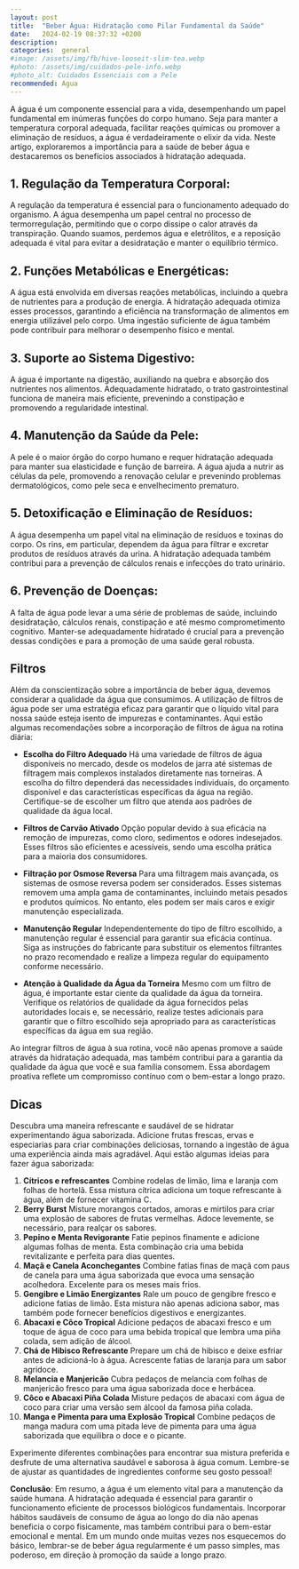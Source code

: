 ```yaml
---
layout: post
title:  "Beber Água: Hidratação como Pilar Fundamental da Saúde"
date:   2024-02-19 08:37:32 +0200
description: 
categories:  general
#image: /assets/img/fb/hive-looseit-slim-tea.webp
#photo: /assets/img/cuidados-pele-info.webp
#photo_alt: Cuidados Essenciais com a Pele
recommended: Agua
---
```

A água é um componente essencial para a vida, desempenhando um papel fundamental em inúmeras funções do corpo humano. 
Seja para manter a temperatura corporal adequada, facilitar reações químicas ou promover a eliminação de resíduos, 
a água é verdadeiramente o elixir da vida. Neste artigo, exploraremos a importância para a saúde de beber água e 
destacaremos os benefícios associados à hidratação adequada.

## 1. Regulação da Temperatura Corporal:
   A regulação da temperatura é essencial para o funcionamento adequado do organismo. A água desempenha um papel central no 
   processo de termorregulação, permitindo que o corpo dissipe o calor através da transpiração. Quando suamos, perdemos água 
   e eletrólitos, e a reposição adequada é vital para evitar a desidratação e manter o equilíbrio térmico.
## 2. Funções Metabólicas e Energéticas:
   A água está envolvida em diversas reações metabólicas, incluindo a quebra de nutrientes para a produção de energia. 
   A hidratação adequada otimiza esses processos, garantindo a eficiência na transformação de alimentos em energia utilizável 
   pelo corpo. Uma ingestão suficiente de água também pode contribuir para melhorar o desempenho físico e mental.
## 3. Suporte ao Sistema Digestivo:
   A água é importante na digestão, auxiliando na quebra e absorção dos nutrientes nos alimentos. Adequadamente hidratado, 
   o trato gastrointestinal funciona de maneira mais eficiente, prevenindo a constipação e promovendo a regularidade intestinal.
## 4. Manutenção da Saúde da Pele:
   A pele é o maior órgão do corpo humano e requer hidratação adequada para manter sua elasticidade e função de barreira. 
   A água ajuda a nutrir as células da pele, promovendo a renovação celular e prevenindo problemas dermatológicos, como 
   pele seca e envelhecimento prematuro.
## 5. Detoxificação e Eliminação de Resíduos:
   A água desempenha um papel vital na eliminação de resíduos e toxinas do corpo. Os rins, em particular, dependem da água 
   para filtrar e excretar produtos de resíduos através da urina. A hidratação adequada também contribui para a prevenção 
   de cálculos renais e infecções do trato urinário.
## 6. Prevenção de Doenças:
   A falta de água pode levar a uma série de problemas de saúde, incluindo desidratação, cálculos renais, constipação e 
   até mesmo comprometimento cognitivo. Manter-se adequadamente hidratado é crucial para a prevenção dessas condições e 
   para a promoção de uma saúde geral robusta.

## Filtros
Além da conscientização sobre a importância de beber água, devemos considerar a qualidade da água que consumimos. 
A utilização de filtros de água pode ser uma estratégia eficaz para garantir que o líquido vital para nossa saúde esteja 
isento de impurezas e contaminantes. Aqui estão algumas recomendações sobre a incorporação de filtros de água na rotina diária:

- **Escolha do Filtro Adequado** Há uma variedade de filtros de água disponíveis no mercado, desde os modelos de jarra 
  até sistemas de filtragem mais complexos instalados diretamente nas torneiras. A escolha do filtro dependerá das 
  necessidades individuais, do orçamento disponível e das características específicas da água na região. 
  Certifique-se de escolher um filtro que atenda aos padrões de qualidade da água local.

- **Filtros de Carvão Ativado** Opção popular devido à sua eficácia na remoção de impurezas, como cloro, sedimentos e 
  odores indesejados. Esses filtros são eficientes e acessíveis, sendo uma escolha prática para a maioria dos consumidores.

- **Filtração por Osmose Reversa** Para uma filtragem mais avançada, os sistemas de osmose reversa podem ser considerados. 
  Esses sistemas removem uma ampla gama de contaminantes, incluindo metais pesados e produtos químicos. No entanto, eles 
  podem ser mais caros e exigir manutenção especializada.

- **Manutenção Regular**  Independentemente do tipo de filtro escolhido, a manutenção regular é essencial para garantir 
  sua eficácia contínua. Siga as instruções do fabricante para substituir os elementos filtrantes no prazo recomendado 
  e realize a limpeza regular do equipamento conforme necessário.

- **Atenção à Qualidade da Água da Torneira** Mesmo com um filtro de água, é importante estar ciente da qualidade da água 
  da torneira. Verifique os relatórios de qualidade da água fornecidos pelas autoridades locais e, se necessário, realize 
  testes adicionais para garantir que o filtro escolhido seja apropriado para as características específicas da água em sua região.
  
Ao integrar filtros de água à sua rotina, você não apenas promove a saúde através da hidratação adequada, mas também contribui 
para a garantia da qualidade da água que você e sua família consomem. 
Essa abordagem proativa reflete um compromisso contínuo com o bem-estar a longo prazo.


## Dicas

Descubra uma maneira refrescante e saudável de se hidratar experimentando água saborizada. Adicione frutas frescas, 
ervas e especiarias para criar combinações deliciosas, tornando a ingestão de água uma experiência ainda mais agradável.
Aqui estão algumas ideias para fazer água saborizada:

1. **Cítricos e refrescantes** Combine rodelas de limão, lima e laranja com folhas de hortelã. Essa mistura cítrica 
  adiciona um toque refrescante à água, além de fornecer vitamina C.
2. **Berry Burst** Misture morangos cortados, amoras e mirtilos para criar uma explosão de sabores de frutas vermelhas. 
  Adoce levemente, se necessário, para realçar os sabores.
3. **Pepino e Menta Revigorante** Fatie pepinos finamente e adicione algumas folhas de menta. Esta combinação cria uma 
 bebida revitalizante e perfeita para dias quentes.
4. **Maçã e Canela Aconchegantes** Combine fatias finas de maçã com paus de canela para uma água saborizada que 
 evoca uma sensação acolhedora. Excelente para os meses mais frios.
5. **Gengibre e Limão Energizantes** Rale um pouco de gengibre fresco e adicione fatias de limão. Esta mistura não 
 apenas adiciona sabor, mas também pode fornecer benefícios digestivos e energizantes.
6. **Abacaxi e Côco Tropical** Adicione pedaços de abacaxi fresco e um toque de água de coco para uma bebida tropical 
 que lembra uma piña colada, sem adição de álcool.
7. **Chá de Hibisco Refrescante** Prepare um chá de hibisco e deixe esfriar antes de adicioná-lo à água. Acrescente fatias 
 de laranja para um sabor agridoce.
8. **Melancia e Manjericão** Cubra pedaços de melancia com folhas de manjericão fresco para uma água saborizada doce e herbácea.
9. **Côco e Abacaxi Piña Colada** Misture pedaços de abacaxi com água de coco para criar uma versão sem álcool da famosa piña colada.
10. **Manga e Pimenta para uma Explosão Tropical** Combine pedaços de manga madura com uma pitada leve de pimenta para uma água saborizada que equilibra o doce e o picante.
    
Experimente diferentes combinações para encontrar sua mistura preferida e desfrute de uma alternativa saudável e saborosa à água comum. Lembre-se de ajustar as quantidades de ingredientes conforme seu gosto pessoal!

**Conclusão**:
Em resumo, a água é um elemento vital para a manutenção da saúde humana. A hidratação adequada é essencial para garantir o funcionamento eficiente de processos biológicos fundamentais. Incorporar hábitos saudáveis de consumo de água ao longo do dia não apenas beneficia o corpo fisicamente, mas também contribui para o bem-estar emocional e mental. Em um mundo onde muitas vezes nos esquecemos do básico, lembrar-se de beber água regularmente é um passo simples, mas poderoso, em direção à promoção da saúde a longo prazo.


